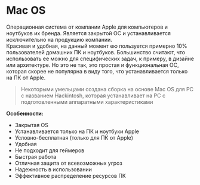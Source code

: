 # **Mac OS**  
Операционная система от компании Apple для компьютеров и ноутбуков их бренда. Является закрытой ОС и устанавливается исключительно на продукцию компании.  
Красивая и удобная, на данный момент ею пользуется примерно 10% пользователей домашних ПК и ноутбуков. Большинство считают, что использовать ее можно для специфических задач, к примеру, в дизайне или архитектуре. Но это не так, это простая и функциональная ОС, которая скорее не популярна в виду того, что устанавливается только на ПК от Apple.  

>Некоторыми умельцами создана сборка на основе Mac OS для PC с названием Hackintosh, которая устанавливает на PC с подготовленными аппаратными характеристиками  

**Особенности:**  
- Закрытая OS
- Устанавливается только на ПК и ноутбуки Apple
- Условно-бесплатная (только для ПК от Apple)
- Удобная
- Не подходит для геймеров
- Быстрая работа
- Отличная защита от всевозможных угроз
- Надежность в использовании
- Эффективное распределение ресурсов ПК